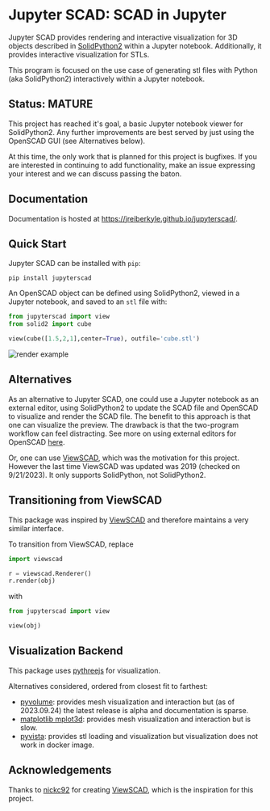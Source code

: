 # Jupyter SCAD: SCAD in Jupyter


Jupyter SCAD provides rendering and interactive visualization for 3D objects described in [SolidPython2](https://github.com/jeff-dh/SolidPython) within a Jupyter notebook. Additionally, it provides interactive visualization for STLs.

This program is focused on the use case of generating stl files with Python (aka SolidPython2) interactively within a Jupyter notebook.

## Status: MATURE

This project has reached it's goal, a basic Jupyter notebook viewer for SolidPython2. Any further improvements are best served by just using the OpenSCAD
GUI (see Alternatives below).

At this time, the only work that is planned for this project is bugfixes. If you are interested in continuing to add functionality,
make an issue expressing your interest and we can discuss passing the baton.


## Documentation

Documentation is hosted at https://jreiberkyle.github.io/jupyterscad/.

## Quick Start

Jupyter SCAD can be installed with `pip`:

```console
pip install jupyterscad
```

An OpenSCAD object can be defined using SolidPython2, viewed in a Jupyter
notebook, and saved to an `stl` file with:

```python
from jupyterscad import view
from solid2 import cube

view(cube([1.5,2,1],center=True), outfile='cube.stl')
```

![render example](https://github.com/jreiberkyle/jupyterscad/blob/main/images/render_cube.png?raw=True)

## Alternatives

As an alternative to Jupyter SCAD, one could use a Jupyter notebook as an external editor, using SolidPython2 to update the SCAD file and OpenSCAD to visualize and render the SCAD file.
The benefit to this approach is that one can visualize the preview. The drawback is that the two-program workflow can feel distracting.
See more on using external editors for OpenSCAD [here](https://en.wikibooks.org/wiki/OpenSCAD_User_Manual/Using_an_external_Editor_with_OpenSCAD).

Or, one can use [ViewSCAD](https://github.com/nickc92/ViewSCAD), which was the motivation for this project. However the last time ViewSCAD was updated was 2019 (checked on 9/21/2023). It only supports SolidPython, not SolidPython2.

## Transitioning from ViewSCAD

This package was inspired by [ViewSCAD](https://github.com/nickc92/ViewSCAD) and therefore
maintains a very similar interface.

To transition from ViewSCAD, replace
```python
import viewscad

r = viewscad.Renderer()
r.render(obj)
```

with
```python
from jupyterscad import view

view(obj)
```

## Visualization Backend

This package uses [pythreejs](https://pythreejs.readthedocs.io/) for visualization.

Alternatives considered, ordered from closest fit to farthest:
- [pyvolume](https://pyvolume.readthedocs.io/): provides mesh visualization and interaction but (as of 2023.09.24) the latest release is alpha and documentation is sparse.
- [matplotlib mplot3d](https://matplotlib.org/2.2.2/mpl_toolkits/mplot3d/faq.html#toolkit-mplot3d-faq): provides mesh visualization and interaction but is slow.
- [pyvista](https://pyvista.org/): provides stl loading and visualization but visualization does not work in docker image.

## Acknowledgements

Thanks to [nickc92](https://github.com/nickc92) for creating [ViewSCAD](https://github.com/nickc92/ViewSCAD), which is the inspiration for this project.
